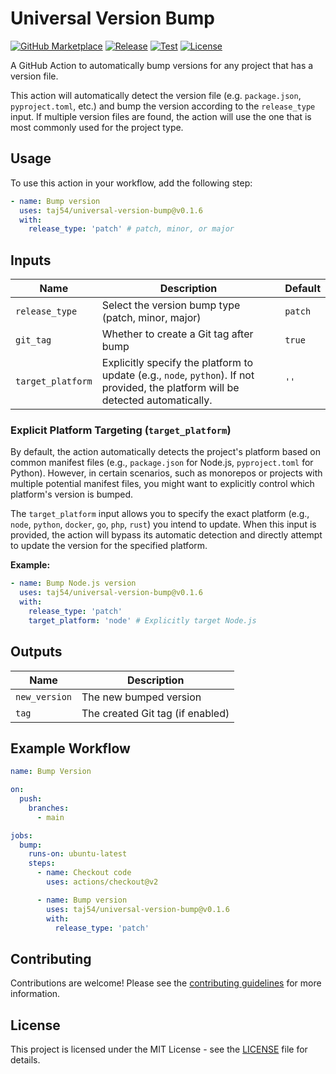 # Universal Version Bump

[![GitHub Marketplace](https://img.shields.io/badge/marketplace-universal--version--bump-blue?logo=github)](https://github.com/marketplace/actions/universal-version-bump)
[![Release](https://img.shields.io/github/v/release/taj54/universal-version-bump?label=version)](https://github.com/taj54/universal-version-bump/releases)
[![Test](https://github.com/taj54/universal-version-bump/actions/workflows/test.yml/badge.svg)](https://github.com/taj54/universal-version-bump/actions/workflows/test.yml)
[![License](https://img.shields.io/github/license/taj54/universal-version-bump)](LICENSE)

A GitHub Action to automatically bump versions for any project that has a version file.

This action will automatically detect the version file (e.g. `package.json`, `pyproject.toml`, etc.) and bump the version according to the `release_type` input. If multiple version files are found, the action will use the one that is most commonly used for the project type.

## Usage

To use this action in your workflow, add the following step:

```yaml
- name: Bump version
  uses: taj54/universal-version-bump@v0.1.6
  with:
    release_type: 'patch' # patch, minor, or major
```

## Inputs

| Name           | Description                                        | Default |
| -------------- | -------------------------------------------------- | ------- |
| `release_type` | Select the version bump type (patch, minor, major) | `patch` |
| `git_tag`      | Whether to create a Git tag after bump             | `true`  |
| `target_platform` | Explicitly specify the platform to update (e.g., `node`, `python`). If not provided, the platform will be detected automatically. | `''`    |

### Explicit Platform Targeting (`target_platform`)

By default, the action automatically detects the project's platform based on common manifest files (e.g., `package.json` for Node.js, `pyproject.toml` for Python). However, in certain scenarios, such as monorepos or projects with multiple potential manifest files, you might want to explicitly control which platform's version is bumped.

The `target_platform` input allows you to specify the exact platform (e.g., `node`, `python`, `docker`, `go`, `php`, `rust`) you intend to update. When this input is provided, the action will bypass its automatic detection and directly attempt to update the version for the specified platform.

**Example:**

```yaml
- name: Bump Node.js version
  uses: taj54/universal-version-bump@v0.1.6
  with:
    release_type: 'patch'
    target_platform: 'node' # Explicitly target Node.js
```

## Outputs

| Name          | Description                      |
| ------------- | -------------------------------- |
| `new_version` | The new bumped version           |
| `tag`         | The created Git tag (if enabled) |

## Example Workflow

```yaml
name: Bump Version

on:
  push:
    branches:
      - main

jobs:
  bump:
    runs-on: ubuntu-latest
    steps:
      - name: Checkout code
        uses: actions/checkout@v2

      - name: Bump version
        uses: taj54/universal-version-bump@v0.1.6
        with:
          release_type: 'patch'
```

## Contributing

Contributions are welcome! Please see the [contributing guidelines](CONTRIBUTING.md) for more information.

## License

This project is licensed under the MIT License - see the [LICENSE](LICENSE) file for details.
